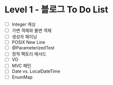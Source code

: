# Level 1 - 블로그 To Do List
- [ ] Integer 캐싱
- [ ] 가변 객체와 불변 객체
- [ ] 생성자 체이닝
- [ ] POSIX New Line
- [ ] @ParameterizedTest
- [ ] 정적 팩토리 메서드
- [ ] VO
- [ ] MVC 패턴
- [ ] Date vs. LocalDateTime
- [ ] EnumMap
